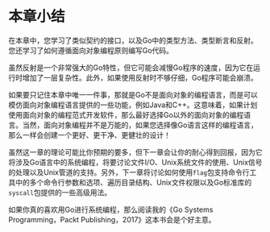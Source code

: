 # **本章小结**

在本章中，您学习了类似契约的接口，以及Go中的类型方法、类型断言和反射。您还学习了如何遵循面向对象编程原则编写Go代码。

虽然反射是一个非常强大的Go特性，但它可能会减慢Go程序的速度，因为它在运行时增加了一层复杂性。此外，如果使用反射时不够仔细，Go程序可能会崩溃。

如果要只记住本章中唯一一件事，那就是Go不是面向对象的编程语言，而是可以模仿面向对象编程语言提供的一些功能，例如Java和C++。这意味着，如果计划使用面向对象的编程范式开发软件，那么最好选择Go以外的面向对象的编程语言。当然，面向对象编程并不是万能的，如果您选择像Go语言这样的编程语言，那么一样会创建一个更好、更干净、更健壮的设计！

虽然这一章的理论可能比你预期的要多，但下一章会让你的耐心得到回报，因为它将涉及Go语言中的系统编程，将要讨论文件I/O、Unix系统文件的使用、Unix信号的处理以及Unix管道的支持。另外，下一章将讨论如何使用```flag```包支持命令行工具中的多个命令行参数和选项、遍历目录结构、Unix文件权限以及Go标准库的```syscall```包提供的一些高级用法。

如果你真的喜欢用Go进行系统编程，那么阅读我的《Go Systems Programming，Packt Publishing，2017》这本书会是个好主意。